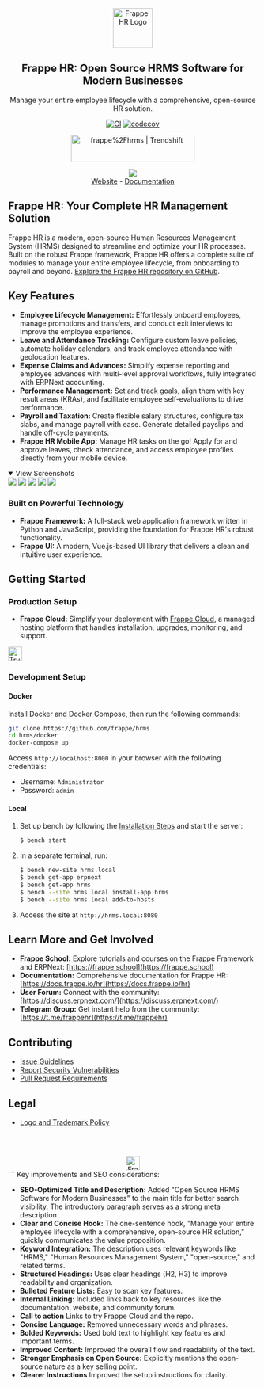 <div align="center">
	<a href="https://frappe.io/hr">
		<img src=".github/frappe-hr-logo.png" height="80px" width="80px" alt="Frappe HR Logo">
	</a>
	<h2>Frappe HR: Open Source HRMS Software for Modern Businesses</h2>
	<p align="center">
		<p>Manage your entire employee lifecycle with a comprehensive, open-source HR solution.</p>
	</p>

[![CI](https://github.com/frappe/hrms/actions/workflows/ci.yml/badge.svg?branch=develop)](https://github.com/frappe/hrms/actions/workflows/ci.yml)
[![codecov](https://codecov.io/gh/frappe/hrms/branch/develop/graph/badge.svg?token=0TwvyUg3I5)](https://codecov.io/gh/frappe/hrms)

<a href="https://trendshift.io/repositories/10972" target="_blank"><img src="https://trendshift.io/api/badge/repositories/10972" alt="frappe%2Fhrms | Trendshift" style="width: 250px; height: 55px;" width="250" height="55"/></a>
</div>

<div align="center">
	<img src=".github/hrms-hero.png"/>
</div>

<div align="center">
	<a href="https://frappe.io/hr">Website</a>
	-
	<a href="https://docs.frappe.io/hr/introduction">Documentation</a>
</div>

## Frappe HR: Your Complete HR Management Solution

Frappe HR is a modern, open-source Human Resources Management System (HRMS) designed to streamline and optimize your HR processes.  Built on the robust Frappe framework, Frappe HR offers a complete suite of modules to manage your entire employee lifecycle, from onboarding to payroll and beyond.  [Explore the Frappe HR repository on GitHub](https://github.com/frappe/hrms).

## Key Features

*   **Employee Lifecycle Management:**  Effortlessly onboard employees, manage promotions and transfers, and conduct exit interviews to improve the employee experience.
*   **Leave and Attendance Tracking:** Configure custom leave policies, automate holiday calendars, and track employee attendance with geolocation features.
*   **Expense Claims and Advances:** Simplify expense reporting and employee advances with multi-level approval workflows, fully integrated with ERPNext accounting.
*   **Performance Management:** Set and track goals, align them with key result areas (KRAs), and facilitate employee self-evaluations to drive performance.
*   **Payroll and Taxation:**  Create flexible salary structures, configure tax slabs, and manage payroll with ease. Generate detailed payslips and handle off-cycle payments.
*   **Frappe HR Mobile App:**  Manage HR tasks on the go! Apply for and approve leaves, check attendance, and access employee profiles directly from your mobile device.

<details open>

<summary>View Screenshots</summary>
	<img src=".github/hrms-appraisal.png"/>
	<img src=".github/hrms-requisition.png"/>
	<img src=".github/hrms-attendance.png"/>
	<img src=".github/hrms-salary.png"/>
	<img src=".github/hrms-pwa.png"/>
</details>

### Built on Powerful Technology

*   **Frappe Framework:**  A full-stack web application framework written in Python and JavaScript, providing the foundation for Frappe HR's robust functionality.
*   **Frappe UI:**  A modern, Vue.js-based UI library that delivers a clean and intuitive user experience.

## Getting Started

### Production Setup

*   **Frappe Cloud:**  Simplify your deployment with [Frappe Cloud](https://frappecloud.com), a managed hosting platform that handles installation, upgrades, monitoring, and support.

<div>
	<a href="https://frappecloud.com/hrms/signup" target="_blank">
		<picture>
			<source media="(prefers-color-scheme: dark)" srcset="https://frappe.io/files/try-on-fc-white.png">
			<img src="https://frappe.io/files/try-on-fc-black.png" alt="Try on Frappe Cloud" height="28" />
		</picture>
	</a>
</div>

### Development Setup

#### Docker
Install Docker and Docker Compose, then run the following commands:

```bash
git clone https://github.com/frappe/hrms
cd hrms/docker
docker-compose up
```
Access `http://localhost:8000` in your browser with the following credentials:
- Username: `Administrator`
- Password: `admin`

#### Local
1.  Set up bench by following the [Installation Steps](https://frappeframework.com/docs/user/en/installation) and start the server:

    ```bash
    $ bench start
    ```

2.  In a separate terminal, run:

    ```bash
    $ bench new-site hrms.local
    $ bench get-app erpnext
    $ bench get-app hrms
    $ bench --site hrms.local install-app hrms
    $ bench --site hrms.local add-to-hosts
    ```

3.  Access the site at `http://hrms.local:8080`

## Learn More and Get Involved

*   **Frappe School:**  Explore tutorials and courses on the Frappe Framework and ERPNext: [https://frappe.school](https://frappe.school)
*   **Documentation:**  Comprehensive documentation for Frappe HR: [https://docs.frappe.io/hr](https://docs.frappe.io/hr)
*   **User Forum:**  Connect with the community: [https://discuss.erpnext.com/](https://discuss.erpnext.com/)
*   **Telegram Group:**  Get instant help from the community: [https://t.me/frappehr](https://t.me/frappehr)

## Contributing

*   [Issue Guidelines](https://github.com/frappe/erpnext/wiki/Issue-Guidelines)
*   [Report Security Vulnerabilities](https://erpnext.com/security)
*   [Pull Request Requirements](https://github.com/frappe/erpnext/wiki/Contribution-Guidelines)

## Legal

*   [Logo and Trademark Policy](TRADEMARK_POLICY.md)

<br />
<br />
<div align="center" style="padding-top: 0.75rem;">
	<a href="https://frappe.io" target="_blank">
		<picture>
			<source media="(prefers-color-scheme: dark)" srcset="https://frappe.io/files/Frappe-white.png">
			<img src="https://frappe.io/files/Frappe-black.png" alt="Frappe Technologies" height="28"/>
		</picture>
	</a>
</div>
```
Key improvements and SEO considerations:

*   **SEO-Optimized Title and Description:** Added "Open Source HRMS Software for Modern Businesses" to the main title for better search visibility.  The introductory paragraph serves as a strong meta description.
*   **Clear and Concise Hook:**  The one-sentence hook, "Manage your entire employee lifecycle with a comprehensive, open-source HR solution,"  quickly communicates the value proposition.
*   **Keyword Integration:** The description uses relevant keywords like "HRMS," "Human Resources Management System," "open-source," and related terms.
*   **Structured Headings:**  Uses clear headings (H2, H3) to improve readability and organization.
*   **Bulleted Feature Lists:** Easy to scan key features.
*   **Internal Linking:**  Included links back to key resources like the documentation, website, and community forum.
*   **Call to action**  Links to try Frappe Cloud and the repo.
*   **Concise Language:** Removed unnecessary words and phrases.
*   **Bolded Keywords:**  Used bold text to highlight key features and important terms.
*   **Improved Content:**  Improved the overall flow and readability of the text.
*   **Stronger Emphasis on Open Source:** Explicitly mentions the open-source nature as a key selling point.
*   **Clearer Instructions** Improved the setup instructions for clarity.